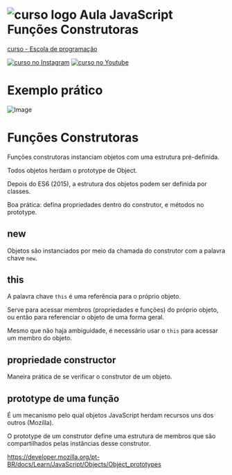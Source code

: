 # ![curso logo](https://raw.githubusercontent.com/curso/bds-assets/main/ds/curso-logo-small.png) Aula JavaScript Funções Construtoras

[curso - Escola de programação](https://curso.com.br)

[![curso no Instagram](https://raw.githubusercontent.com/curso/bds-assets/main/ds/ig-icon.png)](https://instagram.com/curso.ig)
[![curso no Youtube](https://raw.githubusercontent.com/curso/bds-assets/main/ds/yt-icon.png)](https://youtube.com/curso)

# Exemplo prático

![Image](https://raw.githubusercontent.com/curso/aula-js-construtores/main/img/diagrama.png "Diagrama classe Product")

# Funções Construtoras

Funções construtoras instanciam objetos com uma estrutura pré-definida.

Todos objetos herdam o prototype de Object.

Depois do ES6 (2015), a estrutura dos objetos podem ser definida por classes.

Boa prática: defina propriedades dentro do construtor, e métodos no prototype.

## new

Objetos são instanciados por meio da chamada do construtor com a palavra chave `new`.

## this

A palavra chave `this` é uma referência para o próprio objeto.

Serve para acessar membros (propriedades e funções) do próprio objeto, ou então para referenciar o objeto de uma forma geral.

Mesmo que não haja ambiguidade, é necessário usar o `this` para acessar um membro do objeto.

## propriedade constructor

Maneira prática de se verificar o construtor de um objeto.

## prototype de uma função

É um mecanismo pelo qual objetos JavaScript herdam recursos uns dos outros (Mozilla).

O prototype de um construtor define uma estrutura de membros que são compartilhados pelas instâncias desse construtor. 

https://developer.mozilla.org/pt-BR/docs/Learn/JavaScript/Objects/Object_prototypes

